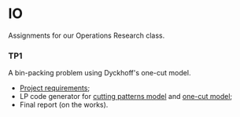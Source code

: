 # IO

Assignments for our Operations Research class.

### TP1

A bin-packing problem using Dyckhoff's one-cut model.

 - [Project requirements](TP1/Requirements.pdf);
 - LP code generator for [cutting patterns model](TP1/gilmore_gomory.py) and
   [one-cut model](TP1/dyckhoff.py);
 - Final report (on the works).
